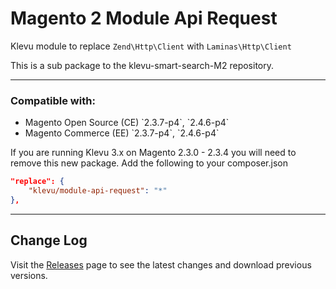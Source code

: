 # Magento 2 Module Api Request

Klevu module to replace `Zend\Http\Client` with `Laminas\Http\Client`

This is a sub package to the klevu-smart-search-M2 repository. 

---
<h3>Compatible with:</h3>
<ul>
<li>Magento Open Source (CE) `2.3.7-p4`, `2.4.6-p4`</li>
<li>Magento Commerce (EE) `2.3.7-p4`, `2.4.6-p4`</li>
</ul>

If you are running Klevu 3.x on Magento 2.3.0 - 2.3.4 you will need to remove this new package.
Add the following to your composer.json
```json
"replace": {
    "klevu/module-api-request": "*"
},
```
---
<h2>Change Log</h2>
<p>Visit the <a href="https://github.com/klevu/api-request/releases" target="_blank">Releases</a> page to see the latest changes and download previous versions.</p>
